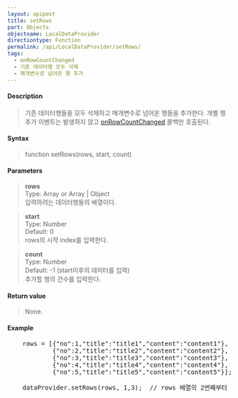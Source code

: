 ```yaml
---
layout: apipost
title: setRows
part: Objects
objectname: LocalDataProvider
directiontype: Function
permalink: /api/LocalDataProvider/setRows/
tags:
  - onRowCountChanged
  - 기존 데이터행 모두 삭제
  - 매개변수로 넘어온 행 추가
---
```



#### Description

> 기존 데이터행들을 모두 삭제하고 매개변수로 넘어온 행들을 추가한다. 개별 행 추가 이벤트는 발생하지 않고 [onRowCountChanged](/api/LocalDataProvider/onRowCountChanged/) 콜백만 호출된다.

#### Syntax

> function setRows(rows, start, count)

#### Parameters

> **rows**  
> Type: Array or Array \| Object  
> 입력하려는 데이터행들의 배열이다.  

> **start**  
> Type: Number  
> Default: 0  
> rows의 시작 index를 입력한다. 

> **count**  
> Type: Number  
> Default: -1 (start이후의 데이터를 입력)  
> 추가할 행의 건수를 입력한다.

#### Return value

> None.

#### Example

<pre class="prettyprint">
    rows = [{"no":1,"title":"title1","content":"content1"},
            {"no":2,"title":"title2","content":"content2"},
            {"no":3,"title":"title3","content":"content3"},
            {"no":4,"title":"title4","content":"content4"},
            {"no":5,"title":"title5","content":"content5"}];

    dataProvider.setRows(rows, 1,3);  // rows 배열의 2번째부터 4번째까지 3건을 입력한다.
</pre>


